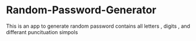 # Random-Password-Generator

This is an app to generate random password contains all letters , digits , and differant puncituation simpols 
